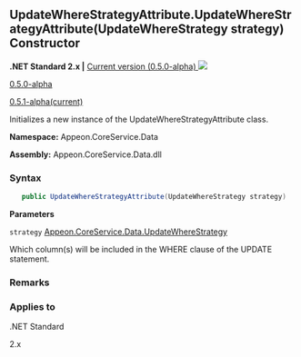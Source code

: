 ## **UpdateWhereStrategyAttribute.UpdateWhereStrategyAttribute(UpdateWhereStrategy strategy)  Constructor**

**.NET Standard 2.x |**  <a href="javascript:void(0)" class="dropdown">Current version (0.5.0-alpha) <img src="~/images/dropdown.png"/></a>

<div class="otherversions"  value="versdiv">

<a href="javascript:void(0)">0.5.0-alpha</a>

<a href="javascript:void(0)">0.5.1-alpha(current)</a>

</div>

Initializes a new instance of the UpdateWhereStrategyAttribute class.

 **Namespace:** Appeon.CoreService.Data

 **Assembly:** Appeon.CoreService.Data.dll

### **Syntax**

```c#
   public UpdateWhereStrategyAttribute(UpdateWhereStrategy strategy)
```

**Parameters**

`strategy` [Appeon.CoreService.Data.UpdateWhereStrategy](../../../../UpdateWhereStrategy/UpdateWhereStrategy.html)

Which column(s) will be included in the WHERE clause of the UPDATE statement.

### **Remarks**





### **Applies to**

.NET Standard 

2.x